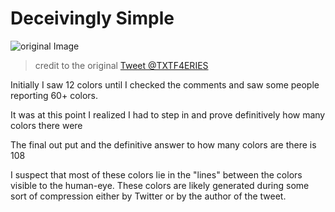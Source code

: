 # Deceivingly Simple

![original Image](https://pbs.twimg.com/media/E1NAFzfUcAISTZU?format=jpg&name=small)

> credit to the original [Tweet @TXTF4ERIES](https://twitter.com/txtf4eries/status/1392527180672815104?s=21)

Initially I saw 12 colors until I checked the comments and saw some people reporting 60+ colors.

It was at this point I realized I had to step in and prove definitively how many colors there were

The final out put and the definitive answer to how many colors are there is 108

I suspect that most of these colors lie in the "lines" between the colors visible to the human-eye. These colors are likely generated during some sort of compression either by Twitter or by the author of the tweet.
